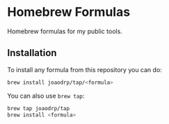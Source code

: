 # Homebrew Formulas

Homebrew formulas for my public tools.

## Installation
To install any formula from this repository you can do:

```bash
brew install joaodrp/tap/<formula>
```

You can also use `brew tap`:

```bash
brew tap joaodrp/tap
brew install <formula>
```
